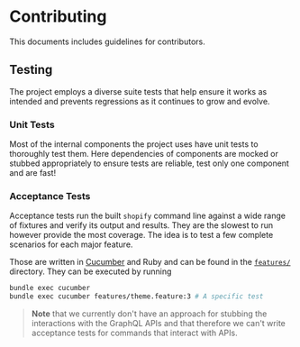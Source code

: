 # Contributing

This documents includes guidelines for contributors.

## Testing

The project employs a diverse suite tests that help ensure it works as intended and prevents regressions as it continues to grow and evolve.

### Unit Tests
Most of the internal components the project uses have unit tests to thoroughly test them. Here dependencies of components are mocked or stubbed appropriately to ensure tests are reliable, test only one component and are fast!

### Acceptance Tests

Acceptance tests run the built `shopify` command line against a wide range of fixtures and verify its output and results. They are the slowest to run however provide the most coverage. The idea is to test a few complete scenarios for each major feature.

Those are written in [Cucumber](https://cucumber.io/) and Ruby and can be found in the [`features/`](/features) directory. They can be executed by running

```bash
bundle exec cucumber
bundle exec cucumber features/theme.feature:3 # A specific test
```

> **Note** that we currently don't have an approach for stubbing the interactions with the GraphQL APIs and that therefore we can't write acceptance tests for commands that interact with APIs.
